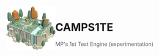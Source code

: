 <img src="Resources/Logo/Camps1te 400.png" align="left" width="128" />

# CAMPS1TE

> MP's 1st Test Engine (experimentation)
